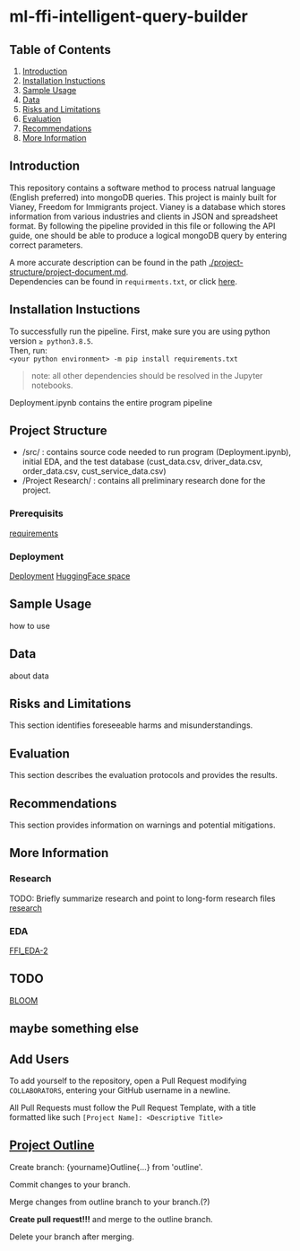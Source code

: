 # ml-ffi-intelligent-query-builder

## Table of Contents
1. [Introduction](#introduction)
2. [Installation Instuctions](#installation-instuctions)
3. [Sample Usage](#sample-usage)
4. [Data](#data)
5. [Risks and Limitations](#risks-and-limitations)
6. [Evaluation](#evaluation)
7. [Recommendations](#recommendations)
8. [More Information](#more-information)

## Introduction
This repository contains a software method to process natrual language (English preferred) into mongoDB queries. This project is mainly built for Vianey, Freedom for Immigrants project. Vianey is a database which stores information from various industries and clients in JSON and spreadsheet format. By following the pipeline provided in this file or following the API guide, one should be able to produce a logical mongoDB query by entering correct parameters.

A more accurate description can be found in the path [./project-structure/project-document.md](./project-structure/project-document.md).   
Dependencies can be found in ``requirments.txt``, or click [here](./requirements.txt).

## Installation Instuctions

To successfully run the pipeline. 
First, make sure you are using python version `≥ python3.8.5`.    
Then, run:  
`<your python environment> -m pip install requirements.txt` <br>

> note: all other dependencies should be resolved in the Jupyter notebooks. 

Deployment.ipynb contains the entire program pipeline

## Project Structure

- /src/ : contains source code needed to run program (Deployment.ipynb), initial EDA, and the test database (cust_data.csv, driver_data.csv, order_data.csv, cust_service_data.csv)
- /Project Research/ : contains all preliminary research done for the project. 

### Prerequisits
[requirements](requirements.txt)

### Deployment
[Deployment](src/Deployment.ipynb)
[HuggingFace space](https://huggingface.co/spaces/Vish2005/FFIProject)

## Sample Usage
how to use

## Data
about data

## Risks and Limitations
This section identifies foreseeable harms and misunderstandings.

## Evaluation
This section describes the evaluation protocols and provides the results.

## Recommendations
This section provides information on warnings and potential mitigations.

## More Information
### Research
TODO: Briefly summarize research and point to long-form research files
[research](project-research/research.md)

### EDA
[FFI_EDA-2](src/FFI_EDA-2.ipynb)

## TODO
[BLOOM](https://huggingface.co/bigscience/bloom)

## maybe something else

## Add Users

To add yourself to the repository, open a Pull Request modifying `COLLABORATORS`, entering your GitHub username in a newline.

All Pull Requests must follow the Pull Request Template, with a title formatted like such `[Project Name]: <Descriptive Title>`

## [Project Outline](./project-structure/project-document.md)

Create branch: {yourname}Outline{...} from 'outline'.

Commit changes to your branch.

Merge changes from outline branch to your branch.(?)

**Create pull request!!!** and merge to the outline branch.

Delete your branch after merging. 
